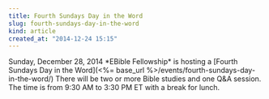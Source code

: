 ```yaml
---
title: Fourth Sundays Day in the Word
slug: fourth-sundays-day-in-the-word
kind: article
created_at: "2014-12-24 15:15"
---
```

<div itemscope itemtype="http://schema.org/Event" markdown="1">
<meta itemprop="name" content="<%= h :title %>">

<span itemprop="description">
Sunday, December 28, 2014 *EBible Fellowship* is hosting a 
[Fourth Sundays Day in the Word](<%= base_url %>/events/fourth-sundays-day-in-the-word/)
There will be two or more Bible studies and one Q&A session.  
The time is from 9:30 AM to 3:30 PM ET with a break for lunch.
</span>

<meta itemprop="startDate" content="2014-12-28T09:30-0500">
<meta itemprop="endDate" content="2014-12-28T15:30-0500">

</div>

